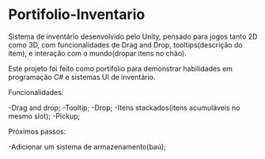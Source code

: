 # Portifolio-Inventario
Sistema de inventário desenvolvido pelo Unity, pensado para jogos tanto 2D como 3D, com funcionalidades de Drag and Drop, tooltips(descrição do item), e interação com o mundo(dropar itens no chão).

Este projeto foi feito como portifolio para demonstrar habilidades em programação C# e sistemas UI de inventário.

Funcionalidades:

-Drag and drop;
-Tooltip;
-Drop;
-Itens stackados(itens acumuláveis no mesmo slot);
-Pickup;

Próximos passos:

-Adicionar um sistema de armazenamento(baú);
